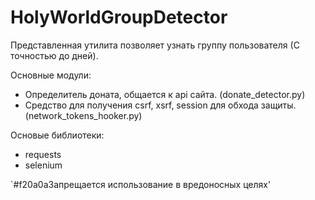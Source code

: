 # HolyWorldGroupDetector
Представленная утилита позволяет узнать группу пользователя (С точностью до дней).

Основные модули:
  - Определитель доната, общается к api сайта. (donate_detector.py)
  - Средство для получения csrf, xsrf, session для обхода защиты. (network_tokens_hooker.py)

Основые библиотеки:
  - requests
  - selenium

`#f20a0aЗапрещается использование в вредоносных целях'
